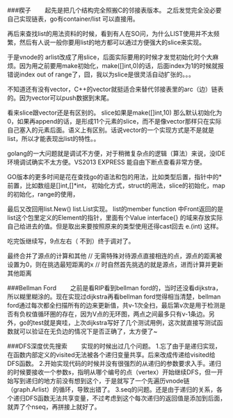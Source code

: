 
###楔子
&emsp;&emsp;起先是把几个结构完全照搬C的邻接表版本。
之后发觉完全没必要自己实现链表，go有container/list 可以直接用。

再后来查找list的用法资料的时候，看到有人在SO问，为什么LIST使用并不太频繁，然后有人说一般你要用list的地方都可以通过方便强大的slice来实现。

于是vnode的 arlist改成了用slice，后面实际要用的时候才发觉初始化时个大麻烦。因为用之前要用make初始化，make([]int,0)的话，后面index为1的时候就报错说index out of range了，囧，我以为slice是很灵活自动扩张的。。。

不知道还有没有vector，C++的vector就挺适合来替代邻接表里的arc（边）链表的。因为vector可以push数据到末尾。

看来slice跟vector还是有区别的。
slice如果是make([]int,10) 那么默认初始化为0，如果再append的话，是形成11个元素的slice，而不是像vector那样只在实际自己塞入的元素后面。语义上有区别。话说vector的一个实现方式是不是就是list，所以才能表现出list的特性。。


golang的一大问题就是调试不方便，对于稍微复杂点的逻辑（算法）来说，没IDE环境调试确实不太方便。VS2013 EXPRESS 能自由下断点查看非常方便。

GO版本的更多时间是花在查找go的语法和包的用法，比如类型后置，指针中的*前置，比如数组是[]int,[]*int， 初始化方式，struct的用法，slice的初始化，map的初始化，range的使用，

最后又改回用list.New() list.List实现。
list的member function 中Front返回的是list这个包里定义的Element的指针，里面有个Value interface{} 的域来存放实际自己给进去的值。但是取出来要按照原来的类型使用还得cast回去
e.(int) 这样。



吃完饭继续写，9点左右（ 不到）终于调对了。


最终合并了源点的计算和其他
// 无需特殊对待源点直接相连的点，源点的距离被设置为0，则在挑选最短距离的x
// 时自然首先挑选的就是源点，进而计算并更新其他距离


###Bellman Ford
&emsp;&emsp;之前是看RIP看到bellman ford的，当时还没看dijkstra，所以糊里糊涂的。现在实现过dijkstra再看bellman ford觉得相当清楚，bellman ford通过每次都全扫描所有的边来更新值，共v-1次全扫，最后第v次是用于检测是否有负权值循环圈的存在，因为V点的无环图，两点之间最多只有v-1条边。另外，go的test就是爽哇，上次dijkstra写好了几个测试用例，这次就直接写测试函数就可以验证在无负边的情况下是否正确了，太方便了~


###DFS深度优先搜索
&emsp;&emsp;实现的时候出过几个问题。
1.忘了由于是递归实现，在函数内部定义的visited无法被各个递归变量共享。后来改成传递给visited给DFS函数。
2.开始实现代码的时候并没有很强烈的从递归的参数要求入手。递归的时候要接收一个参数s，指明从哪个编号的点（vertex）开始继续DFS，但一开始写到递归的地方前没有想到这个，于是就写了一个先遍历vnode链（graph.Arlist）的循环，导致出错了。
3.seq的问题。还是由于递归的关系，各个递归DFS函数无法共享变量，不过考虑到这个每次递归的返回值是添加到后面，就弄了个nseq，再拼接上就好了。
